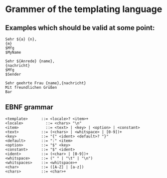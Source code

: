 # Grammer of the templating language

## Examples which should be valid at some point:

```
Sehr ${a} {n},
{m}
$Mfg
$MyName  
```
```
Sehr ${Anrede} {name},
{nachricht}
$Mfg
$Sender
```
```
Sehr geehrte Frau {name},{nachricht}
Mit freundlichen Grüßen
Bar
```

## EBNF grammar
```bnf
<template>		::= <locale>? <item>+
<locale>		  ::= <chars> "\n"
<item>			  ::= <text> | <key> | <option> | <constant>
<text>     		::= (<chars> | <whitspace> | [0-9])+
<key>      		::= "{" <ident> <default>? "}"
<default>  		::= ":" <item>
<option>   		::= "$" <key>
<constant> 		::= "$" <ident>
<ident>    		::= (<char> | [0-9])+
<whitspace>		::= (" " | "\t" | "\n")
<whitspaces>	::= <whitspace>+
<char>     		::= ([A-Z] | [a-z])
<chars>    		::= <char>+
```
